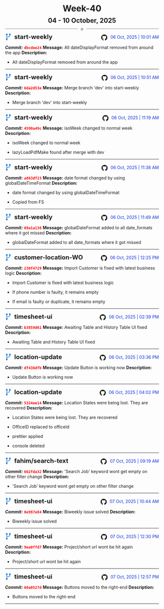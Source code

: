 <h1 style="text-align:center; margin-bottom:10px">Week-40</h1>
<h2 style="text-align:center; margin:0px">04 - 10 October, 2025</h2>
<div style="display: flex; align-items: center; justify-content: center;">
  <hr style="flex: 1; background-color: gray;" />
  <span style="padding: 0 10px;font-weight:bold; color:gray">o</span>
  <hr style="flex: 1; background-color: gray;" />
</div>

<div style="display: flex; justify-content: space-between; align-items:end;">
  <div style="display:flex">
      <img src="../assets/branch.svg" alt="GitHub Logo"  style="width:20px; margin:0 10px 0 0">
      <h3 style="margin: 0; padding:0; font-weight: bold; font-size:20px;">start-weekly</h3>
  </div>
  <div style="display:flex">
  <img src="../assets/github.svg" alt="GitHub Logo" style="width:20px">
    <span style="color:rgb(16, 54, 226); text-align: right; margin:0 0 0 10px; padding:0px;">06 Oct, 2025 | 10:01 AM</span>
  </div>
</div>

**_Commit:_** <code style="color: red; font-weight: bold;">dbcdee24</code>
**Message:** All dateDisplayFormat removed from around the app
**Description:**
- All dateDisplayFormat removed from around the app
---
<div style="display: flex; justify-content: space-between; align-items:end;">
  <div style="display:flex">
      <img src="../assets/branch.svg" alt="GitHub Logo"  style="width:20px; margin:0 10px 0 0">
      <h3 style="margin: 0; padding:0; font-weight: bold; font-size:20px;">start-weekly</h3>
  </div>
  <div style="display:flex">
  <img src="../assets/github.svg" alt="GitHub Logo" style="width:20px">
    <span style="color:rgb(16, 54, 226); text-align: right; margin:0 0 0 10px; padding:0px;">06 Oct, 2025 | 10:51 AM</span>
  </div>
</div>

**_Commit:_** <code style="color: red; font-weight: bold;">6da2d53e</code>
**Message:** Merge branch 'dev' into start-weekly
**Description:**
- Merge branch 'dev' into start-weekly
---
<div style="display: flex; justify-content: space-between; align-items:end;">
  <div style="display:flex">
      <img src="../assets/branch.svg" alt="GitHub Logo"  style="width:20px; margin:0 10px 0 0">
      <h3 style="margin: 0; padding:0; font-weight: bold; font-size:20px;">start-weekly</h3>
  </div>
  <div style="display:flex">
  <img src="../assets/github.svg" alt="GitHub Logo" style="width:20px">
    <span style="color:rgb(16, 54, 226); text-align: right; margin:0 0 0 10px; padding:0px;">06 Oct, 2025 | 11:19 AM</span>
  </div>
</div>

**_Commit:_** <code style="color: red; font-weight: bold;">4590a49c</code>
**Message:** isoWeek changed to normal week
**Description:**
- isoWeek changed to normal week

- lazyLoadPdfMake found after merge with dev
---
<div style="display: flex; justify-content: space-between; align-items:end;">
  <div style="display:flex">
      <img src="../assets/branch.svg" alt="GitHub Logo"  style="width:20px; margin:0 10px 0 0">
      <h3 style="margin: 0; padding:0; font-weight: bold; font-size:20px;">start-weekly</h3>
  </div>
  <div style="display:flex">
  <img src="../assets/github.svg" alt="GitHub Logo" style="width:20px">
    <span style="color:rgb(16, 54, 226); text-align: right; margin:0 0 0 10px; padding:0px;">06 Oct, 2025 | 11:38 AM</span>
  </div>
</div>

**_Commit:_** <code style="color: red; font-weight: bold;">a863df23</code>
**Message:** date format changed by using globalDateTimeFormat
**Description:**
- date format changed by using globalDateTimeFormat

- Copied from FS
---
<div style="display: flex; justify-content: space-between; align-items:end;">
  <div style="display:flex">
      <img src="../assets/branch.svg" alt="GitHub Logo"  style="width:20px; margin:0 10px 0 0">
      <h3 style="margin: 0; padding:0; font-weight: bold; font-size:20px;">start-weekly</h3>
  </div>
  <div style="display:flex">
  <img src="../assets/github.svg" alt="GitHub Logo" style="width:20px">
    <span style="color:rgb(16, 54, 226); text-align: right; margin:0 0 0 10px; padding:0px;">06 Oct, 2025 | 11:49 AM</span>
  </div>
</div>

**_Commit:_** <code style="color: red; font-weight: bold;">08e1a138</code>
**Message:** globalDateFormat added to all date_formats where it got missed
**Description:**
- globalDateFormat added to all date_formats where it got missed
---
<div style="display: flex; justify-content: space-between; align-items:end;">
  <div style="display:flex">
      <img src="../assets/branch.svg" alt="GitHub Logo"  style="width:20px; margin:0 10px 0 0">
      <h3 style="margin: 0; padding:0; font-weight: bold; font-size:20px;">customer-location-WO</h3>
  </div>
  <div style="display:flex">
  <img src="../assets/github.svg" alt="GitHub Logo" style="width:20px">
    <span style="color:rgb(16, 54, 226); text-align: right; margin:0 0 0 10px; padding:0px;">06 Oct, 2025 | 12:25 PM</span>
  </div>
</div>

**_Commit:_** <code style="color: red; font-weight: bold;">230f4729</code>
**Message:** Import Customer is fixed with latest business logic
**Description:**
- Import Customer is fixed with latest business logic

- If phone number is faulty, it remains empty
- If email is faulty or duplicate, it remains empty
---
<div style="display: flex; justify-content: space-between; align-items:end;">
  <div style="display:flex">
      <img src="../assets/branch.svg" alt="GitHub Logo"  style="width:20px; margin:0 10px 0 0">
      <h3 style="margin: 0; padding:0; font-weight: bold; font-size:20px;">timesheet-ui</h3>
  </div>
  <div style="display:flex">
  <img src="../assets/github.svg" alt="GitHub Logo" style="width:20px">
    <span style="color:rgb(16, 54, 226); text-align: right; margin:0 0 0 10px; padding:0px;">06 Oct, 2025 | 02:39 PM</span>
  </div>
</div>

**_Commit:_** <code style="color: red; font-weight: bold;">b3859d61</code>
**Message:** Awaiting Table  and History Table UI fixed
**Description:**
- Awaiting Table  and History Table UI fixed
---
<div style="display: flex; justify-content: space-between; align-items:end;">
  <div style="display:flex">
      <img src="../assets/branch.svg" alt="GitHub Logo"  style="width:20px; margin:0 10px 0 0">
      <h3 style="margin: 0; padding:0; font-weight: bold; font-size:20px;">location-update</h3>
  </div>
  <div style="display:flex">
  <img src="../assets/github.svg" alt="GitHub Logo" style="width:20px">
    <span style="color:rgb(16, 54, 226); text-align: right; margin:0 0 0 10px; padding:0px;">06 Oct, 2025 | 03:36 PM</span>
  </div>
</div>

**_Commit:_** <code style="color: red; font-weight: bold;">df436dfb</code>
**Message:** Update Button is working now
**Description:**
- Update Button is working now
---
<div style="display: flex; justify-content: space-between; align-items:end;">
  <div style="display:flex">
      <img src="../assets/branch.svg" alt="GitHub Logo"  style="width:20px; margin:0 10px 0 0">
      <h3 style="margin: 0; padding:0; font-weight: bold; font-size:20px;">location-update</h3>
  </div>
  <div style="display:flex">
  <img src="../assets/github.svg" alt="GitHub Logo" style="width:20px">
    <span style="color:rgb(16, 54, 226); text-align: right; margin:0 0 0 10px; padding:0px;">06 Oct, 2025 | 04:02 PM</span>
  </div>
</div>

**_Commit:_** <code style="color: red; font-weight: bold;">5324ee14</code>
**Message:** Location States were being lost. They are recovered
**Description:**
- Location States were being lost. They are recovered

- OfficeID replaced to officeId
- prettier applied
- console deleted
---
<div style="display: flex; justify-content: space-between; align-items:end;">
  <div style="display:flex">
      <img src="../assets/branch.svg" alt="GitHub Logo"  style="width:20px; margin:0 10px 0 0">
      <h3 style="margin: 0; padding:0; font-weight: bold; font-size:20px;">fahim/search-text</h3>
  </div>
  <div style="display:flex">
  <img src="../assets/github.svg" alt="GitHub Logo" style="width:20px">
    <span style="color:rgb(16, 54, 226); text-align: right; margin:0 0 0 10px; padding:0px;">07 Oct, 2025 | 09:19 AM</span>
  </div>
</div>

**_Commit:_** <code style="color: red; font-weight: bold;">662fda32</code>
**Message:** 'Search Job' keyword wont get empty on other filter change
**Description:**
- 'Search Job' keyword wont get empty on other filter change
---
<div style="display: flex; justify-content: space-between; align-items:end;">
  <div style="display:flex">
      <img src="../assets/branch.svg" alt="GitHub Logo"  style="width:20px; margin:0 10px 0 0">
      <h3 style="margin: 0; padding:0; font-weight: bold; font-size:20px;">timesheet-ui</h3>
  </div>
  <div style="display:flex">
  <img src="../assets/github.svg" alt="GitHub Logo" style="width:20px">
    <span style="color:rgb(16, 54, 226); text-align: right; margin:0 0 0 10px; padding:0px;">07 Oct, 2025 | 10:44 AM</span>
  </div>
</div>

**_Commit:_** <code style="color: red; font-weight: bold;">0e987e84</code>
**Message:** Biweekly issue solved
**Description:**
- Biweekly issue solved
---
<div style="display: flex; justify-content: space-between; align-items:end;">
  <div style="display:flex">
      <img src="../assets/branch.svg" alt="GitHub Logo"  style="width:20px; margin:0 10px 0 0">
      <h3 style="margin: 0; padding:0; font-weight: bold; font-size:20px;">timesheet-ui</h3>
  </div>
  <div style="display:flex">
  <img src="../assets/github.svg" alt="GitHub Logo" style="width:20px">
    <span style="color:rgb(16, 54, 226); text-align: right; margin:0 0 0 10px; padding:0px;">07 Oct, 2025 | 12:30 PM</span>
  </div>
</div>

**_Commit:_** <code style="color: red; font-weight: bold;">9ea0ffd7</code>
**Message:** Project/short url wont be hit again
**Description:**
- Project/short url wont be hit again
---
<div style="display: flex; justify-content: space-between; align-items:end;">
  <div style="display:flex">
      <img src="../assets/branch.svg" alt="GitHub Logo"  style="width:20px; margin:0 10px 0 0">
      <h3 style="margin: 0; padding:0; font-weight: bold; font-size:20px;">timesheet-ui</h3>
  </div>
  <div style="display:flex">
  <img src="../assets/github.svg" alt="GitHub Logo" style="width:20px">
    <span style="color:rgb(16, 54, 226); text-align: right; margin:0 0 0 10px; padding:0px;">07 Oct, 2025 | 12:57 PM</span>
  </div>
</div>

**_Commit:_** <code style="color: red; font-weight: bold;">60a0527d</code>
**Message:** Buttons moved to the right-end
**Description:**
- Buttons moved to the right-end
---

